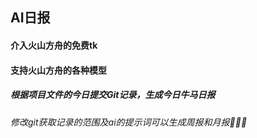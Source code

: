 ## AI日报
#### 介入火山方舟的免费tk
#### 支持火山方舟的各种模型
##### 根据项目文件的今日提交Git记录，生成今日牛马日报
###### 修改git获取记录的范围及ai的提示词可以生成周报和月报🚀🚀🚀

